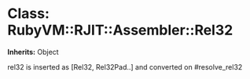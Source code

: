 # Class: RubyVM::RJIT::Assembler::Rel32
**Inherits:** Object
    

rel32 is inserted as [Rel32, Rel32Pad..] and converted on #resolve_rel32




